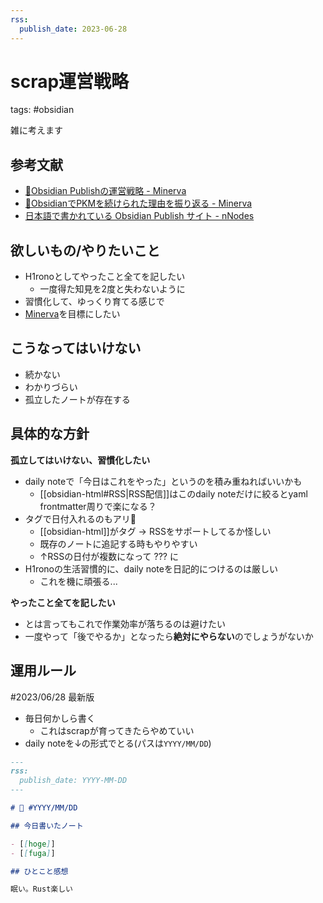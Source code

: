 ```yaml
---
rss:
  publish_date: 2023-06-28
---
```


# scrap運営戦略

tags: #obsidian

雑に考えます

## 参考文献

- [📘Obsidian Publishの運営戦略 - Minerva](https://minerva.mamansoft.net/%F0%9F%93%98Articles/%F0%9F%93%98Obsidian+Publish%E3%81%AE%E9%81%8B%E5%96%B6%E6%88%A6%E7%95%A5)
- [📘ObsidianでPKMを続けられた理由を振り返る - Minerva](https://minerva.mamansoft.net/%F0%9F%93%98Articles/%F0%9F%93%98Obsidian%E3%81%A7PKM%E3%82%92%E7%B6%9A%E3%81%91%E3%82%89%E3%82%8C%E3%81%9F%E7%90%86%E7%94%B1%E3%82%92%E6%8C%AF%E3%82%8A%E8%BF%94%E3%82%8B)
- [日本語で書かれている Obsidian Publish サイト - nNodes](https://notes.naney.org/Notes/%E6%97%A5%E6%9C%AC%E8%AA%9E%E3%81%A7%E6%9B%B8%E3%81%8B%E3%82%8C%E3%81%A6%E3%81%84%E3%82%8B+Obsidian+Publish+%E3%82%B5%E3%82%A4%E3%83%88)

## 欲しいもの/やりたいこと

- H1ronoとしてやったこと全てを記したい
    - 一度得た知見を2度と失わないように
- 習慣化して、ゆっくり育てる感じで
- [Minerva](https://minerva.mamansoft.net/Home)を目標にしたい

## こうなってはいけない

- 続かない
- わかりづらい
- 孤立したノートが存在する

## 具体的な方針

**孤立してはいけない、習慣化したい**

- daily noteで「今日はこれをやった」というのを積み重ねればいいかも
    - [[obsidian-html#RSS|RSS配信]]はこのdaily noteだけに絞るとyaml frontmatter周りで楽になる？
- タグで日付入れるのもアリ🐜
    - [[obsidian-html]]がタグ → RSSをサポートしてるか怪しい
    - 既存のノートに追記する時もやりやすい
    - ↑RSSの日付が複数になって ??? に
- H1ronoの生活習慣的に、daily noteを日記的につけるのは厳しい
    - これを機に頑張る...

**やったこと全てを記したい**

- とは言ってもこれで作業効率が落ちるのは避けたい
- 一度やって「後でやるか」となったら**絶対にやらない**のでしょうがないか

## 運用ルール

#2023/06/28 最新版

- 毎日何かしら書く
    - これはscrapが育ってきたらやめていい
- daily noteを↓の形式でとる(パスは`YYYY/MM/DD`)

```md
---
rss:
  publish_date: YYYY-MM-DD
---

# 📅 #YYYY/MM/DD

## 今日書いたノート

- [[hoge]]
- [[fuga]]

## ひとこと感想

眠い。Rust楽しい
```

